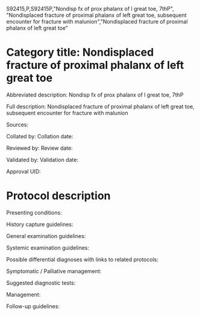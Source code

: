 S92415,P,S92415P,"Nondisp fx of prox phalanx of l great toe, 7thP", "Nondisplaced fracture of proximal phalanx of left great toe, subsequent encounter for fracture with malunion","Nondisplaced fracture of proximal phalanx of left great toe"
# Category title: Nondisplaced fracture of proximal phalanx of left great toe

Abbreviated description: Nondisp fx of prox phalanx of l great toe, 7thP

Full description: Nondisplaced fracture of proximal phalanx of left great toe, subsequent encounter for fracture with malunion

Sources:

Collated by:
Collation date:

Reviewed by:
Review date:

Validated by:
Validation date:

Approval UID:

# Protocol description

Presenting conditions:

History capture guidelines:

General examination guidelines:

Systemic examination guidelines:

Possible differential diagnoses with links to related protocols:

Symptomatic / Palliative management:

Suggested diagnostic tests:

Management:

Follow-up guidelines:
